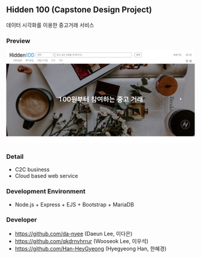 ## Hidden 100 (Capstone Design Project)
데이터 시각화를 이용한 중고거래 서비스

### Preview
![hidden_100_main](./img/hidden_100.PNG)

### Detail
- C2C business
- Cloud based web service

### Development Environment
- Node.js + Express + EJS + Bootstrap + MariaDB

### Developer
- https://github.com/da-nyee (Daeun Lee, 이다은)
- https://github.com/qkdrnvhrrur (Wooseok Lee, 이우석)
- https://github.com/Han-HeyGyeong (Hyegyeong Han, 한혜경)
